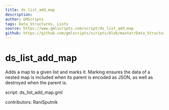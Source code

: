 ```yaml
---
title: ds_list_add_map
description: 
author: GMScripts
tags: Data_Structures, Lists
source: https://www.gmlscripts.com/script/ds_list_add_map
github: https://github.com/gmlscripts/scripts/blob/master/Data_Structures/Lists/ds_list_add_map.gml
---
```


ds_list_add_map
===============

Adds a map to a given list and marks it.
Marking ensures the data of a nested map is
included when its parent is encoded as JSON,
as well as destroyed when the parent is.

script: ds_list_add_map.gml

contributors: RaniSputnik
